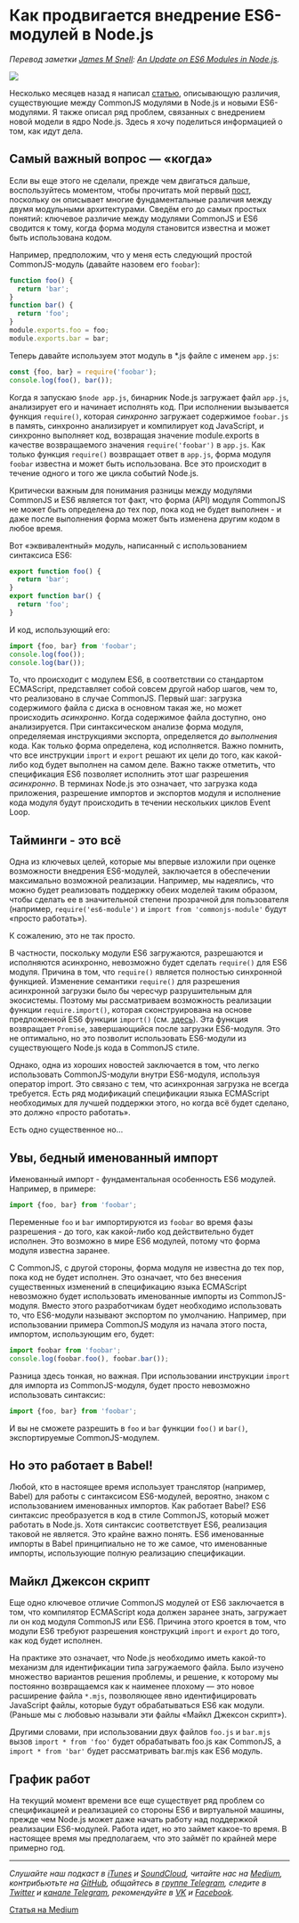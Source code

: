 # Как продвигается внедрение ES6-модулей в Node.js

*Перевод заметки [James M Snell](https://medium.com/@jasnell): [An Update on ES6 Modules in Node.js](https://medium.com/the-node-js-collection/an-update-on-es6-modules-in-node-js-42c958b890c).*

![](https://cdn-images-1.medium.com/max/1600/1*-Cn-SC0uvQBltUtxw8LFTQ.jpeg)

Несколько месяцев назад я написал [статью](https://medium.com/devschacht/node-js-tc-39-and-modules-3813d2f37370), описывающую различия, существующие между CommonJS модулями в Node.js и новыми ES6-модулями. Я также описал ряд проблем, связанных с внедрением новой модели в ядро Node.js. Здесь я хочу поделиться информацией о том, как идут дела.

## Самый важный вопрос — «когда»

Если вы еще этого не сделали, прежде чем двигаться дальше, воспользуйтесь моментом, чтобы прочитать мой первый [пост](https://medium.com/devschacht/node-js-tc-39-and-modules-3813d2f37370), поскольку он описывает многие фундаментальные различия между двумя модульными архитектурами. Сведём его до самых простых понятий: ключевое различие между модулями CommonJS и ES6 сводится к тому, когда форма модуля становится известна и может быть использована кодом.

Например, предположим, что у меня есть следующий простой CommonJS-модуль (давайте назовем его `foobar`):

```js
function foo() {
  return 'bar';
}
function bar() {
  return 'foo';
}
module.exports.foo = foo;
module.exports.bar = bar;
```

Теперь давайте используем этот модуль в *.js файле с именем `app.js`:

```js
const {foo, bar} = require('foobar');
console.log(foo(), bar());
```

Когда я запускаю `$node app.js`, бинарник Node.js загружает файл `app.js`, анализирует его и начинает исполнять код. При исполнении вызывается функция `require()`, которая *синхронно* загружает содержимое `foobar.js` в память, синхронно анализирует и компилирует код JavaScript, и синхронно выполняет код, возвращая значение module.exports в качестве возвращаемого значения `require('foobar')` в `app.js`. Как только функция `require()` возвращает ответ в `app.js`, форма модуля `foobar` известна и может быть использована. Все это происходит в течение одного и того же цикла событий Node.js.

Критически важным для понимания разницы между модулями CommonJS и ES6 является тот факт, что форма (API) модуля CommonJS не может быть определена до тех пор, пока код не будет выполнен - и даже после выполнения форма может быть изменена другим кодом в любое время.

Вот «эквивалентный» модуль, написанный с использованием синтаксиса ES6:

```js
export function foo() {
  return 'bar';
}
export function bar() {
  return 'foo';
}
```

И код, использующий его:

```js
import {foo, bar} from 'foobar';
console.log(foo());
console.log(bar());
```

То, что происходит с модулем ES6, в соответствии со стандартом ECMAScript, представляет собой совсем другой набор шагов, чем то, что реализовано в случае CommonJS. Первый шаг: загрузка содержимого файла с диска в основном такая же, но может проиcходить *асинхронно*. Когда содержимое файла доступно, оно анализируется. При синтаксическом анализе форма модуля, определяемая инструкциями экспорта, определяется *до выполнения* кода. Как только форма определена, код исполняется. Важно помнить, что все инструкции `import` и `export` решают их цели до того, как какой-либо код будет выполнен на самом деле. Важно также отметить, что спецификация ES6 позволяет исполнить этот шаг разрешения *асинхронно*. В терминах Node.js это означает, что загрузка кода приложения, разрешение импортов и экспортов модуля и исполнение кода модуля будут происходить в течении нескольких циклов Event Loop.

## Тайминги - это всё

Одна из ключевых целей, которые мы впервые изложили при оценке возможности внедрения ES6-модулей, заключается в обеспечении максимально возможной реализации. Например, мы надеялись, что можно будет реализовать поддержку обеих моделей таким образом, чтобы сделать ее в значительной степени прозрачной для пользователя (например, `require('es6-module')` и `import from 'commonjs-module'` будут «просто работать»).

К сожалению, это не так просто.

В частности, поскольку модули ES6 загружаются, разрешаются и исполняются асинхронно, невозможно будет сделать `require()` для ES6 модуля. Причина в том, что `require()` является полностью синхронной функцией. Изменение семантики `require()` для разрешения асинхронной загрузки было бы чересчур разрушительным для экосистемы. Поэтому мы рассматриваем возможность реализации функции `require.import()`, которая сконструирована на основе предложенной ES6 функции `import()` (см. [здесь](https://github.com/tc39/proposal-dynamic-import)). Эта функция возвращает `Promise`, завершающийся после загрузки ES6-модуля. Это не оптимально, но это позволит использовать ES6-модули из существующего Node.js кода в CommonJS стиле.

Однако, одна из хороших новостей заключается в том, что легко использовать CommonJS-модули внутри ES6-модуля, используя оператор import. Это связано с тем, что асинхронная загрузка не всегда требуется. Есть ряд модификаций спецификации языка ECMAScript необходимых для лучшей поддержки этого, но когда всё будет сделано, это должно «просто работать».

Есть одно существенное но...

## Увы, бедный именованный импорт

Именованный импорт - фундаментальная особенность ES6 модулей. Например, в примере:

```js
import {foo, bar} from 'foobar';
```

Переменные `foo` и `bar` импортируются из `foobar` во время фазы разрешения - до того, как какой-либо код действительно будет исполнен. Это возможно в мире ES6 модулей, потому что форма модуля известна заранее.

С CommonJS, с другой стороны, форма модуля не известна до тех пор, пока код не будет исполнен. Это означает, что без внесения существенных изменений в спецификацию языка ECMAScript невозможно будет использовать именованные импорты из CommonJS-модуля. Вместо этого разработчикам будет необходимо использовать то, что ES6-модули называют экспортом по умолчанию. Например, при использовании примера CommonJS модуля из начала этого поста, импортом, использующим его, будет:

```js
import foobar from 'foobar';
console.log(foobar.foo(), foobar.bar());
```

Разница здесь тонкая, но важная. При использовании инструкции `import` для импорта из CommonJS-модуля, будет просто невозможно использовать синтаксис:

```js
import {foo, bar} from 'foobar';
```

И вы не сможете разрешить в `foo` и `bar` функции `foo()` и `bar()`, экспортируемые CommonJS-модулем.

## Но это работает в Babel!

Любой, кто в настоящее время использует транслятор (например, Babel) для работы с синтаксисом ES6-модулей, вероятно, знаком с использованием именованных импортов. Как работает Babel? ES6 синтаксис преобразуется в код в стиле CommonJS, который может работать в Node.js. Хотя синтаксис соответствует ES6, реализация таковой не является. Это крайне важно понять. ES6 именованные импорты в Babel принципиально не то же самое, что именованные импорты, использующие полную реализацию спецификации.

## Майкл Джексон скрипт

Еще одно ключевое отличие CommonJS модулей от ES6 заключается в том, что компилятор ECMAScript кода должен заранее знать, загружает ли он код модуля CommonJS или ES6. Причина этого кроется в том, что модули ES6 требуют разрешения конструкций `import` и `export` до того, как код будет исполнен.

На практике это означает, что Node.js необходимо иметь какой-то механизм для идентификации типа загружаемого файла. Было изучено множество вариантов решения проблемы, и решение, к которому мы постоянно возвращаемся как к наименее плохому — это новое расширение файла `*.mjs`, позволяющее явно идентифицировать JavaScript файлы, которые будут обрабатываться ES6 как модули. (Раньше мы с любовью называли эти файлы «Майкл Джексон скрипт»).

Другими словами, при использовании двух файлов `foo.js` и `bar.mjs` вызов `import * from 'foo'` будет обрабатывать foo.js как CommonJS, а `import * from 'bar'` будет рассматривать bar.mjs как ES6 модуль.

## График работ

На текущий момент времени все еще существует ряд проблем со спецификацией и реализацией со стороны ES6 и виртуальной машины, прежде чем Node.js может даже начать работу над поддержкой реализации ES6-модулей. Работа идет, но это займет какое-то время. В настоящее время мы предполагаем, что это займёт по крайней мере примерно год.

- - - -

*Слушайте наш подкаст в [iTunes](https://itunes.apple.com/ru/podcast/девшахта/id1226773343) и [SoundCloud](https://soundcloud.com/devschacht), читайте нас на [Medium](https://medium.com/devschacht), контрибьютьте на [GitHub](https://github.com/devSchacht), общайтесь в [группе Telegram](https://t.me/devSchacht), следите в [Twitter](https://twitter.com/DevSchacht) и [канале Telegram](https://t.me/devSchachtChannel), рекомендуйте в [VK](https://vk.com/devschacht) и [Facebook](https://www.facebook.com/devSchacht).*

[Статья на Medium](https://medium.com/devschacht/an-update-on-es6-modules-in-node-js-e0e7dcc44c6e)
